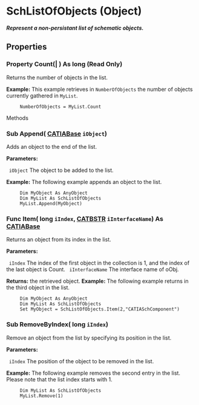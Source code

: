 # SchListOfObjects (Object)

**_Represent a non-persistant list of schematic objects._**

## Properties

### Property **Count**(| ) As long (Read Only)

   Returns the number of objects in the list.

**Example:**      This example retrieves in `NumberOfObjects` the number of objects currently gathered in `MyList`.

```VBScript
     NumberOfObjects = MyList.Count

```

Methods

### Sub **Append**( [CATIABase](../System/interface_AnyObject_17321.md)  `iObject`)

   Adds an object to the end of the list.

**Parameters:**

` iObject`      The object to be added to the list.

**Example:**      The following example appends an object to the list.

```VBScript
     Dim MyObject As AnyObject
     Dim MyList As SchListOfObjects
     MyList.Append(MyObject)

```

### Func **Item**( long  `iIndex`,  [CATBSTR](../System/typedef_CATBSTR_8129.md)  `iInterfaceName`) As [CATIABase](../System/interface_AnyObject_17321.md)

   Returns an object from its index in the list.

**Parameters:**

` iIndex`      The index of the first object in the collection is 1, and the index of the last object is Count.
` iInterfaceName`      The interface name of oObj.

**Returns:**      the retrieved object.  **Example:**      The following example returns in the third object in the list.

```VBScript
     Dim MyObject As AnyObject
     Dim MyList As SchListOfObjects
     Set MyObject = SchListOfObjects.Item(2,"CATIASchComponent")

```

### Sub **RemoveByIndex**( long  `iIndex`)

   Remove an object from the list by specifying its position in the list.

**Parameters:**

` iIndex`      The position of the object to be removed in the list.

**Example:**      The following example removes the second entry in the list. Please note that the list index starts with 1.

```VBScript
     Dim MyList As SchListOfObjects
     MyList.Remove(1)

```